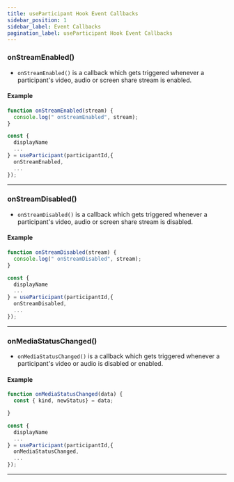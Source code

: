 ```yaml
---
title: useParticipant Hook Event Callbacks
sidebar_position: 1
sidebar_label: Event Callbacks
pagination_label: useParticipant Hook Event Callbacks
---
```


<div class="sdk-api-ref-only-h4">

### onStreamEnabled()

- `onStreamEnabled()` is a callback which gets triggered whenever a participant's video, audio or screen share stream is enabled.

#### Example

```js
function onStreamEnabled(stream) {
  console.log(" onStreamEnabled", stream);
}

const {
  displayName
  ...
} = useParticipant(participantId,{
  onStreamEnabled,
  ...
});
```

---

### onStreamDisabled()

- `onStreamDisabled()` is a callback which gets triggered whenever a participant's video, audio or screen share stream is disabled.

#### Example

```js
function onStreamDisabled(stream) {
  console.log(" onStreamDisabled", stream);
}

const {
  displayName
  ...
} = useParticipant(participantId,{
  onStreamDisabled,
  ...
});
```

---

### onMediaStatusChanged()

- `onMediaStatusChanged()` is a callback which gets triggered whenever a participant's video or audio is disabled or enabled.

#### Example

```js
function onMediaStatusChanged(data) {
  const { kind, newStatus} = data;

}

const {
  displayName
  ...
} = useParticipant(participantId,{
  onMediaStatusChanged,
  ...
});
```

---

</div>
